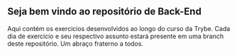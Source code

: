 <h2>Seja bem vindo ao repositório de Back-End</h2>

<p>Aqui contém os exercicios desenvolvidos ao longo do curso da Trybe. Cada dia de exercício e seu respectivo assunto estará presente em uma branch deste repositório. Um abraço fraterno a todos.</p>
